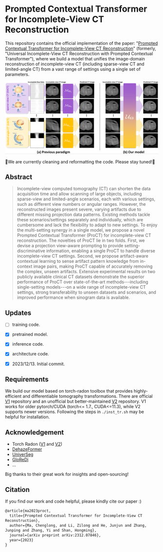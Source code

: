 # Prompted Contextual Transformer for Incomplete-View CT Reconstruction
This repository contains the official implementation of the paper: "[Prompted Contextual Transformer for Incomplete-View CT Reconstruction](https://arxiv.org/abs/2312.07846)" (formerly, "Universal Incomplete-View CT Reconstruction with Prompted Contextual Transformer"), where we build a model that unifies the image-domain reconstruction of incomplete-view CT (including sparse-view CT and limited-angle CT) from a vast range of settings using a single set of parameters.

![](figs/teaser.png)


🚧We are currently cleaning and reformatting the code. Please stay tuned!🚧

## Abstract
> Incomplete-view computed tomography (CT) can shorten the data acquisition time and allow scanning of large objects, including sparse-view and limited-angle scenarios, each with various settings, such as different view numbers or angular ranges. However, the reconstructed images present severe, varying artifacts due to different missing projection data patterns. Existing methods tackle these scenarios/settings separately and individually, which are cumbersome and lack the flexibility to adapt to new settings. To enjoy the multi-setting synergy in a single model, we propose a novel Prompted Contextual Transformer (ProCT) for incomplete-view CT reconstruction. The novelties of ProCT lie in two folds. First, we devise a projection view-aware prompting to provide setting-discriminative information, enabling a single ProCT to handle diverse incomplete-view CT settings. Second, we propose artifact-aware contextual learning to sense artifact pattern knowledge from in-context image pairs, making ProCT capable of accurately removing the complex, unseen artifacts. Extensive experimental results on two publicly available clinical CT datasets demonstrate the superior performance of ProCT over state-of-the-art methods---including single-setting models---on a wide range of incomplete-view CT settings, strong transferability to unseen datasets and scenarios, and improved performance when sinogram data is available.


## Updates
- [ ] training code.
- [x] pretrained model.
- [x] inference code.
- [x] architecture code.
- [x] 2023/12/13. Initial commit.


## Requirements
We build our model based on torch-radon toolbox that provides highly-efficient and differentiable
tomography transformations. There are official [V1](https://github.com/matteo-ronchetti/torch-radon) repository 
and an unofficial but better-maintained [V2](https://github.com/carterbox/torch-radon) repository. V1 works for
older pytorch/CUDA (torch<= 1.7., CUDA<=11.3), while V2 supports newer versions.
Following the steps in `./inst_tr.sh` may be helpful for installation.

## Acknowledgement
- Torch Radon ([V1](https://github.com/matteo-ronchetti/torch-radon) and [V2](https://github.com/carterbox/torch-radon))
- [DehazeFormer](https://github.com/IDKiro/DehazeFormer)
- [UniverSeg](https://github.com/JJGO/UniverSeg)
- [GloReDi](https://github.com/longzilicart/GloReDi)
- ...

Big thanks to their great work for insights and open-sourcing!

## Citation
If you find our work and code helpful, please kindly cite our paper :)
```
@article{ma2023proct,
  title={Prompted Contextual Transformer for Incomplete-View CT Reconstruction},
  author={Ma, Chenglong, and Li, Zilong and He, Junjun and Zhang, Junping and Zhang, Yi and Shan, Hongming},
  journal={arXiv preprint arXiv:2312.07846},
  year={2023}
}
```
